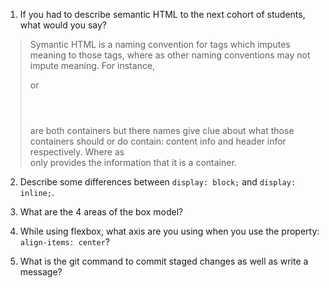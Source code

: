 1. If you had to describe semantic HTML to the next cohort of students, what would you say?
> Symantic HTML is a naming convention for tags which imputes meaning to those tags, where as other naming conventions may not impute meaning. For instance, <section></section> or <header></header> are both containers but there names give clue about what those containers should or do contain: content info and header infor respectively. Where as <div></div> only provides the information that it is a container.  
2. Describe some differences between ```display: block;``` and ```display: inline;```.

3. What are the 4 areas of the box model?

4. While using flexbox, what axis are you using when you use the property: ```align-items: center```?

5. What is the git command to commit staged changes as well as write a message? 